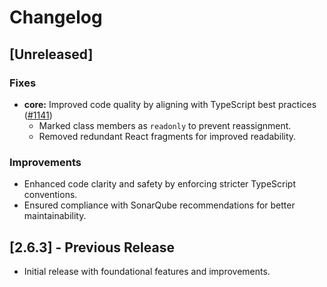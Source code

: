 # Changelog

## [Unreleased]

### Fixes
- **core:** Improved code quality by aligning with TypeScript best practices ([#1141](https://github.com/asyncapi/asyncapi-react/issues/1141))
  - Marked class members as `readonly` to prevent reassignment.
  - Removed redundant React fragments for improved readability.

### Improvements
- Enhanced code clarity and safety by enforcing stricter TypeScript conventions.
- Ensured compliance with SonarQube recommendations for better maintainability.

## [2.6.3] - Previous Release
- Initial release with foundational features and improvements.
